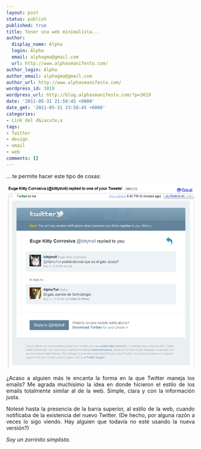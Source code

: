 ```yaml
---
layout: post
status: publish
published: true
title: Tener una web minimalista...
author:
  display_name: Alpha
  login: Alpha
  email: alphagma@gmail.com
  url: http://www.alphasmanifesto.com/
author_login: Alpha
author_email: alphagma@gmail.com
author_url: http://www.alphasmanifesto.com/
wordpress_id: 3019
wordpress_url: http://blog.alphasmanifesto.com/?p=3019
date: '2011-05-31 21:58:45 +0000'
date_gmt: '2011-05-31 23:58:45 +0000'
categories:
- Link del d&iacute;a
tags:
- Twitter
- design
- email
- web
comments: []
---
```

<p style="text-align: justify;">... te permite hacer este tipo de cosas:</p>

![](/assets/mailsTwitter.png)

<p style="text-align: justify;">&iquest;Acaso a alguien m&aacute;s le encanta la forma en la que Twitter maneja los emails? Me agrada much&iacute;simo la idea en donde hicieron el estilo de los emails totalmente similar al de la web. Simple, clara y con la informaci&oacute;n justa.</p>
<p style="text-align: justify;">Notes&eacute; hasta la presencia de la barra superior, al estilo de la web, cuando notificaba de la existencia del nuevo Twitter. (De hecho, por alguna raz&oacute;n a veces lo sigo viendo. Hay alguien que todav&iacute;a no est&eacute; usando la nueva versi&oacute;n?)</p>
<p style="text-align: justify;"><em>Soy un zorrinito simplista.</em></p>
